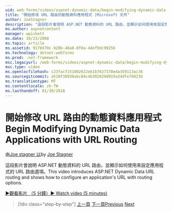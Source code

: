 ```yaml
---
uid: web-forms/videos/aspnet-dynamic-data/begin-modifying-dynamic-data-applications-with-url-routing
title: "開始修改 URL 路由的動態資料應用程式 |Microsoft 文件"
author: JoeStagner
description: "這段影片會說明 ASP.NET 動態資料的 URL 路由，並顯示如何使用來設定應用程式的 URL 路由選項。"
ms.author: aspnetcontent
manager: wpickett
ms.date: 10/23/2008
ms.topic: article
ms.assetid: 9170d70c-928b-48a8-8f0a-4def9dc99256
ms.technology: dotnet-webforms
ms.prod: .net-framework
msc.legacyurl: /web-forms/videos/aspnet-dynamic-data/begin-modifying-dynamic-data-applications-with-url-routing
msc.type: video
ms.openlocfilehash: c23facf151802622eb1b7627378e4a359113ac36
ms.sourcegitcommit: a510f38930abc84c4b302029d019a34dfe76823b
ms.translationtype: MT
ms.contentlocale: zh-TW
ms.lasthandoff: 01/30/2018
---
```

<a name="begin-modifying-dynamic-data-applications-with-url-routing"></a><span data-ttu-id="f6084-103">開始修改 URL 路由的動態資料應用程式</span><span class="sxs-lookup"><span data-stu-id="f6084-103">Begin Modifying Dynamic Data Applications with URL Routing</span></span>
====================
<span data-ttu-id="f6084-104">由[Joe stagner 以](https://github.com/JoeStagner)</span><span class="sxs-lookup"><span data-stu-id="f6084-104">by [Joe Stagner](https://github.com/JoeStagner)</span></span>

<span data-ttu-id="f6084-105">這段影片會說明 ASP.NET 動態資料的 URL 路由，並顯示如何使用來設定應用程式的 URL 路由選項。</span><span class="sxs-lookup"><span data-stu-id="f6084-105">This video introduces ASP.NET Dynamic Data URL routing and shows how to configure an application's URL with routing options.</span></span>

[<span data-ttu-id="f6084-106">&#9654;觀看影片 （5 分鐘）</span><span class="sxs-lookup"><span data-stu-id="f6084-106">&#9654; Watch video (5 minutes)</span></span>](https://channel9.msdn.com/Blogs/ASP-NET-Site-Videos/begin-modifying-dynamic-data-applications-with-url-routing)

>[!div class="step-by-step"]
<span data-ttu-id="f6084-107">[上一頁](begin-editing-the-templates-in-aspnet-dynamic-data-applications.md)
[下一頁](enable-in-line-editing-in-aspnet-dynamic-data-applications.md)</span><span class="sxs-lookup"><span data-stu-id="f6084-107">[Previous](begin-editing-the-templates-in-aspnet-dynamic-data-applications.md)
[Next](enable-in-line-editing-in-aspnet-dynamic-data-applications.md)</span></span>
